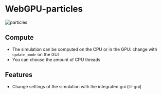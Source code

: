 # WebGPU-particles
![particles](https://github.com/psincf/WebGPU-particles/assets/44228825/b61270bc-4d47-41d8-bf4d-f30baba15d53)

## Compute
* The simulation can be computed on the CPU or in the GPU: change with `update_mode` on the GUI
* You can choose the amount of CPU threads

## Features
* Change settings of the simulation with the integrated gui (lil-gui)
